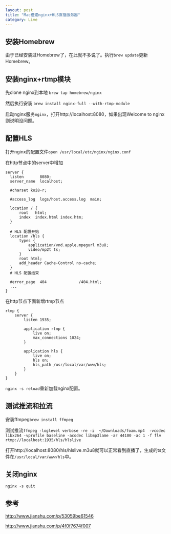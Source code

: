 ```yaml
---
layout: post
title: "Mac搭建nginx+HLS直播服务器"
category: Live
---
```


## 安装Homebrew

由于已经安装过Homebrew了，在此就不多说了。执行`brew update`更新Homebrew。

## 安装nginx+rtmp模块

先clone nginx到本地
`brew tap homebrew/nginx`

然后执行安装
`brew install nginx-full --with-rtmp-module`

启动nginx服务`nginx`，打开http://localhost:8080，如果出现Welcome to nginx则说明没问题。

## 配置HLS

打开nginx的配置文件`open /usr/local/etc/nginx/nginx.conf`

在http节点中的server中增加

```
server {
  listen       8080;
  server_name  localhost;

  #charset koi8-r;

  #access_log  logs/host.access.log  main;

  location / {
      root   html;
      index  index.html index.htm;
  }

  # HLS 配置开始
  location /hls {
      types {
          application/vnd.apple.mpegurl m3u8;
          video/mp2t ts;
      }
      root html;
      add_header Cache-Control no-cache;
  }
  # HLS 配置结束

  #error_page  404              /404.html;
  ...
}
```

在http节点下面新增rtmp节点

```
rtmp {
    server {
        listen 1935;

        application rtmp {
            live on;
            max_connections 1024;
        }

        application hls {
            live on;
            hls on;
            hls_path /usr/local/var/www/hls;
        }
    }
}
```

`nginx -s reload`重新加载nginx配置。

## 测试推流和拉流

安装ffmpeg`brew install ffmpeg`

测试推流`ffmpeg -loglevel verbose -re -i  ~/Downloads/foam.mp4  -vcodec libx264 -vprofile baseline -acodec libmp3lame -ar 44100 -ac 1 -f flv rtmp://localhost:1935/hls/hlslive`

打开http://localhost:8080/hls/hlslive.m3u8就可以正常看到直播了，生成的ts文件在`/usr/local/var/www/hls`中。

## 关闭nginx

`nginx -s quit`

## 参考
http://www.jianshu.com/p/53059be61546

http://www.jianshu.com/p/4f0f7674f007
